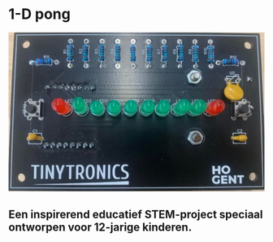 # 1-D pong
 ![Tux, the Linux mascot](/images/fotoproject.png)
 ## Een inspirerend educatief STEM-project speciaal ontworpen voor 12-jarige kinderen.
